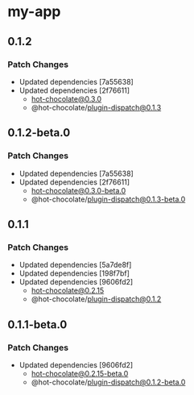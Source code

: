 # my-app

## 0.1.2

### Patch Changes

- Updated dependencies [7a55638]
- Updated dependencies [2f76611]
  - hot-chocolate@0.3.0
  - @hot-chocolate/plugin-dispatch@0.1.3

## 0.1.2-beta.0

### Patch Changes

- Updated dependencies [7a55638]
- Updated dependencies [2f76611]
  - hot-chocolate@0.3.0-beta.0
  - @hot-chocolate/plugin-dispatch@0.1.3-beta.0

## 0.1.1

### Patch Changes

- Updated dependencies [5a7de8f]
- Updated dependencies [198f7bf]
- Updated dependencies [9606fd2]
  - hot-chocolate@0.2.15
  - @hot-chocolate/plugin-dispatch@0.1.2

## 0.1.1-beta.0

### Patch Changes

- Updated dependencies [9606fd2]
  - hot-chocolate@0.2.15-beta.0
  - @hot-chocolate/plugin-dispatch@0.1.2-beta.0

